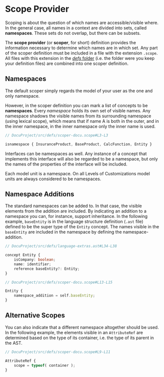 <script>
    import Note from "$lib/notes/Note.svelte";
</script>

# Scope Provider

Scoping is about the question of which names are accessible/visible where. In the general case, all names in a
context are divided into sets, called **namespaces**. These sets do not overlap, but there can be subsets. 

The **scope provider** (or **scoper**, for short) definition provides the information necessary to 
determine which names are in which set. Any part of the scoper
definition must be included in a file with the extension `.scope`. All files with this extension in the [_defs_ folder](/Documentation/Overview/Getting_Started#template-project-startup-3) 
(i.e. the folder were you keep your definition files) are combined into one scoper definition.

## Namespaces

The default scoper simply regards the model of your user as the one and only namespace.

However, in the scoper definition you can mark a list of concepts to be **namespaces**. Every _namespace_ holds its own
set of visible names. Any namespace shadows the visible names from its surrounding namespace (using lexical scope), 
which means that if name A is both in the outer, and in the inner namespace, in the inner namespace only the inner
name is used.


```ts
// DocuProject/src/defs/scoper-docu.scope#L3-L3

isnamespace { InsuranceProduct, BaseProduct, CalcFunction, Entity }
```

Interfaces can be namespaces as well.
Any instance of a concept that implements this interface will also be regarded to be a
namespace, but only the names of the properties of the interface will be included.

[//]: # (todo check whether the following stills holds)

<Note>
<svelte:fragment slot="header"> Each model unit is a namespace.</svelte:fragment>
<svelte:fragment slot="content">
On all Levels of Customizations model units are always considered to be namespaces.
<!--- TODO: check whether this is still correct. --->
</svelte:fragment>
</Note>

## Namespace Additions

The standard namespaces can be added to. In that case, the visible elements from the addition are included.
By indicating an addition to a namespace you can, for instance, support inheritance. In the following example,
`baseEntity` is in the language structure definition (`.ast` file) defined to be the
super type of the `Entity` concept. The names visible in the `baseEntity`
are included in the namespace by defining the namespace-addition.

```ts
// DocuProject/src/defs/language-extras.ast#L34-L38

concept Entity {
    isCompany: boolean;
    name: identifier;
    reference baseEntity?: Entity;
}
```

```ts
// DocuProject/src/defs/scoper-docu.scope#L13-L15

Entity {
    namespace_addition = self.baseEntity;
}
```

## Alternative Scopes

You can also indicate that a different namespace altogether should be used. In the following example,
the elements visible in
an `AttributeRef` are determined based on the type of its container, i.e. the type of its parent in the AST.

```ts
// DocuProject/src/defs/scoper-docu.scope#L9-L11

AttributeRef {
	scope = typeof( container );
}
```
